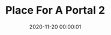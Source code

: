 ---
layout: post
title: Place For A Portal 2
description: Oil on Wood, 2020, 42x38cm
date: 2020-11-20 00:00:01
s3Path: /imgs/2020/11/place-for-a-portal-2.jpg
---